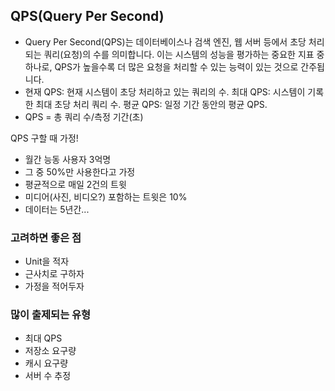 ## QPS(Query Per Second)
- Query Per Second(QPS)는 데이터베이스나 검색 엔진, 웹 서버 등에서 초당 처리되는 쿼리(요청)의 수를 의미합니다. 이는 시스템의 성능을 평가하는 중요한 지표 중 하나로, QPS가 높을수록 더 많은 요청을 처리할 수 있는 능력이 있는 것으로 간주됩니다.
- 현재 QPS: 현재 시스템이 초당 처리하고 있는 쿼리의 수.
  최대 QPS: 시스템이 기록한 최대 초당 처리 쿼리 수.
  평균 QPS: 일정 기간 동안의 평균 QPS.
- QPS = 총 쿼리 수/측정 기간(초)

QPS 구할 때 가정!
- 월간 능동 사용자 3억명
- 그 중 50%만 사용한다고 가정
- 평균적으로 매일 2건의 트윗
- 미디어(사진, 비디오?) 포함하는 트윗은 10%
- 데이터는 5년간...

### 고려하면 좋은 점
- Unit을 적자
- 근사치로 구하자
- 가정을 적어두자

### 많이 출제되는 유형
- 최대 QPS
- 저장소 요구량
- 캐시 요구량
- 서버 수 추정

